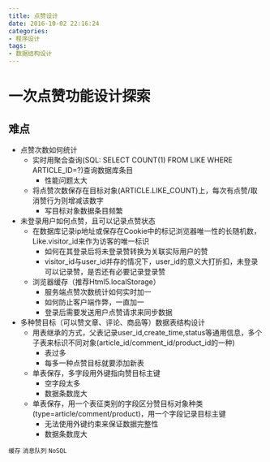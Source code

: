 ```yaml
---
title: 点赞设计
date: 2016-10-02 22:16:24
categories: 
- 程序设计
tags:
- 数据结构设计
---
```


# 一次点赞功能设计探索

## 难点
* 点赞次数如何统计
    * 实时用聚合查询(SQL: SELECT COUNT(1) FROM LIKE WHERE ARTICLE_ID=?)查询数据库条目
        * 性能问题太大
    * 将点赞次数保存在目标对象(ARTICLE.LIKE_COUNT)上，每次有点赞/取消赞行为则增减该数字
        * 写目标对象数据条目频繁
* 未登录用户如何点赞，且可以记录点赞状态
    * 在数据库记录ip地址或保存在Cookie中的标记浏览器唯一性的长随机数，Like.visitor_id来作为访客的唯一标识
        * 如何在其登录后将未登录赞转换为关联实际用户的赞
        * visitor_id与user_id并存的情况下，user_id的意义大打折扣，未登录可以记录赞，是否还有必要记录登录赞
    * 浏览器缓存（推荐Html5.localStorage）
        * 服务端点赞次数统计如何实时加一
        * 如何防止客户端作弊，一直加一
        * 登录后需要发送用户点赞请求来同步数据
* 多种赞目标（可以赞文章、评论、商品等）数据表结构设计
    * 用表继承的方式，父表记录user_id,create_time,status等通用信息，多个子表来标识不同对象(article_id/comment_id/product_id的一种)
        * 表过多
        * 每多一种点赞目标就要添加新表
    * 单表保存，多字段用外键指向赞目标主键
        * 空字段太多
        * 数据条数庞大
    * 单表保存，用一个表征类别的字段区分赞目标对象种类(type=article/comment/product)，用一个字段记录目标主键
        * 无法使用外键约束来保证数据完整性
        * 数据条数庞大
    
`缓存` `消息队列` `NoSQL`